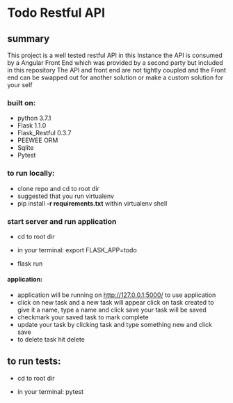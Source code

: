 # **Todo Restful API**

## **summary**
This project is a well tested restful API in this Instance the API is consumed by a Angular Front End
which was provided by a second party but included in this repository The API and front end are not tightly coupled and the Front end can be swapped out for another solution or make a custom solution for your self

### built on:
 * python  3.7.1
 * Flask 1.1.0
 * Flask_Restful 0.3.7
 * PEEWEE ORM
 * Sqlite
 * Pytest
 
 ### to run locally:
 * clone repo and cd to root dir
 * suggested that you run virtualenv
 * pip install **-r requirements.txt** within virtualenv shell
 
  ### start server and run application
 *  cd to root dir
 
 * in your terminal: export FLASK_APP=todo
 
 * flask run
 
#### application:
* application will be running on  http://127.0.0.1:5000/ to use application  
* click on new task and a new task will appear click on task created to give it a name, type a name and click save your task will be saved 
* checkmark your saved task to mark complete 
* update your task by clicking task and type something new and  click save 
* to delete task hit delete


 ## to run tests:
 *  cd to root dir
 
 * in your terminal: pytest
